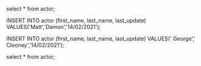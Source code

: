 <!-- 1. Count how many actors are in the table -->

select * from actor;
<!-- 200 rows -->

<!-- 2. Try to add a new actor, with some blank fields. What happens ? -->
INSERT INTO actor (first_name, last_name, last_update)
VALUES('Matt','Damon','14/02/2021');

INSERT INTO actor (first_name, last_name, last_update)
VALUES(' George',' Clooney','14/02/2021');

select * from actor;

<!-- 202 rows -->
<!-- George Clooney is included with blanks  -->